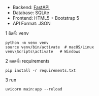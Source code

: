 - Backend: [FastAPI](https://fastapi.tiangolo.com/)
- Database: SQLite
- Frontend: HTML5 + Bootstrap 5
- API Format: JSON

1 ติดตั้ง venv
```
python -m venv venv
source venv/bin/activate  # macOS/Linux
venv\Scripts\activate   # Windows
```

2 ตอดตั้ง requirements
```
pip install -r requirements.txt
```

3 run
```
uvicorn main:app --reload
```
